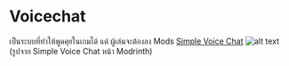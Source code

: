 # Voicechat
เป็นระบบที่ทำให้พูดคุยในเกมได้ แต่ ผู้เล่นจะต้องลง Mods [Simple Voice Chat](https://modrinth.com/plugin/simple-voice-chat/versions?c=release&l=fabric)
![alt text](https://cdn.modrinth.com/data/9eGKb6K1/images/975131df603729941d6549a8e78fed1509bf0518.png)
(รูปจาก Simple Voice Chat หน้า Modrinth)
